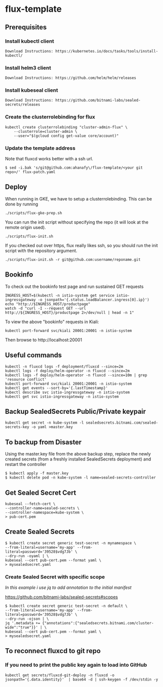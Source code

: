 # flux-template

## **Prerequisites**
### **Install kubectl client**

```
Download Instructions: https://kubernetes.io/docs/tasks/tools/install-kubectl/
```

### **Install helm3 client**

```
Download Instructions: https://github.com/helm/helm/releases
```

### **Install kubeseal client**

```
Download Instructions: https://github.com/bitnami-labs/sealed-secrets/releases
```

### **Create the clusterrolebinding for flux**

```
kubectl create clusterrolebinding "cluster-admin-flux" \
    --clusterrole=cluster-admin \
    --user="$(gcloud config get-value core/account)"
```

### **Update the template address**

Note that fluxcd works better with a ssh url.
```
$ sed -i.bak 's/git@github.com:ahanafy\/flux-template/<your git repo>/' flux-patch.yaml
```

## **Deploy**
When running in GKE, we have to setup a clusterrolebinding. This can be done by running
```
./scripts/flux-gke-prep.sh
```

You can run the init script without specifying the repo (it will look at the remote origin used). 
```
./scripts/flux-init.sh
```

If you checked out over https, flux really likes ssh, so you should run the init script with the repository argument.
```
./scripts/flux-init.sh -r git@github.com:username/reponame.git
```

## **Bookinfo**

To check out the bookinfo test page and run sustained GET requests

```
INGRESS_HOST=$(kubectl -n istio-system get service istio-ingressgateway -o jsonpath='{.status.loadBalancer.ingress[0].ip}')
echo "http://$INGRESS_HOST/productpage"
watch -d "curl -I --request GET --url http://${INGRESS_HOST}/productpage 2>/dev/null | head -n 1"
```

To view the above "bookinfo" requests in Kiali:
```
kubectl port-forward svc/kiali 20001:20001 -n istio-system
```
Then browse to http://localhost:20001

## **Useful commands**
```
kubectl -n fluxcd logs -f deployment/fluxcd --since=2m
kubectl logs -f deploy/helm-operator -n fluxcd --since=2m
kubectl logs -f deploy/helm-operator -n fluxcd --since=10m | grep 'resource conflict'
kubectl port-forward svc/kiali 20001:20001 -n istio-system
kubectl get events --sort-by='{.lastTimestamp}'
kubectl describe svc istio-ingressgateway -n istio-system
kubectl get svc istio-ingressgateway -n istio-system
```

## **Backup SealedSecrets Public/Private keypair**
```
kubectl get secret -n kube-system -l sealedsecrets.bitnami.com/sealed-secrets-key -o yaml >master.key
```

## **To backup from Disaster**

Using the master.key file from the above backup step, replace the newly created secrets (from a freshly installed SealedSecrets deployment) and restart the controller

```
$ kubectl apply -f master.key
$ kubectl delete pod -n kube-system -l name=sealed-secrets-controller
```

## **Get Sealed Secret Cert**
```
kubeseal --fetch-cert \
--controller-name=sealed-secrets \
--controller-namespace=kube-system \
> pub-cert.pem
```

## **Create Sealed Secrets**
```
$ kubectl create secret generic test-secret -n mynamespace \
--from-literal=username='my-app' --from-literal=password='39528$vdg7Jb' \
--dry-run -oyaml | \
kubeseal --cert pub-cert.pem --format yaml \
> mysealedsecret.yaml
```

### **Create Sealed Secret with specific scope**
_In this example i use jq to add annotation to the initial manifest_

https://github.com/bitnami-labs/sealed-secrets#scopes

```
$ kubectl create secret generic test-secret -n default \
--from-literal=username='my-app' --from-literal=password='39528$vdg7Jb' \
--dry-run -ojson | \
jq '.metadata += {"annotations":{"sealedsecrets.bitnami.com/cluster-wide":"true"}}' | \
kubeseal --cert pub-cert.pem --format yaml \
> mysealedsecret.yaml
```

## To reconnect fluxcd to git repo

### If you need to print the public key again to load into GitHub
```
kubectl get secrets/fluxcd-git-deploy -n fluxcd -o jsonpath='{.data.identity}'  | base64 -d | ssh-keygen -f /dev/stdin -y
```